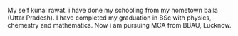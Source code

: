 My self kunal rawat. i have done my schooling from my hometown balla (Uttar Pradesh). I have completed my graduation in BSc with physics, chemestry and mathematics. Now i am pursuing MCA from BBAU, Lucknow.
